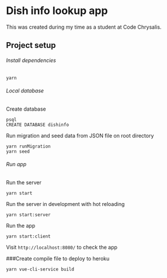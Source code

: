 # Dish info lookup app

This was created during my time as a student at Code Chrysalis.

## Project setup

###### Install dependencies

```
yarn
```

###### Local database

Create database

```
psql
CREATE DATABASE dishinfo
```

Run migration and seed data from JSON file on root directory

```
yarn runMigration
yarn seed
```

###### Run app

Run the server

```
yarn start
```

Run the server in development with hot reloading

```
yarn start:server
```

Run the app

```
yarn start:client
```

Visit `http://localhost:8080/` to check the app

###Create compile file to deploy to heroku

```
yarn vue-cli-service build
```
